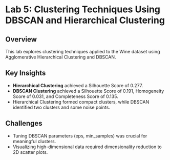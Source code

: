 
# Lab 5: Clustering Techniques Using DBSCAN and Hierarchical Clustering

## Overview
This lab explores clustering techniques applied to the Wine dataset using Agglomerative Hierarchical Clustering and DBSCAN.

## Key Insights
- **Hierarchical Clustering** achieved a Silhouette Score of 0.277.
- **DBSCAN Clustering** achieved a Silhouette Score of 0.191, Homogeneity Score of 0.031, and Completeness Score of 0.135.
- Hierarchical Clustering formed compact clusters, while DBSCAN identified two clusters and some noise points.

## Challenges
- Tuning DBSCAN parameters (eps, min_samples) was crucial for meaningful clusters.
- Visualizing high-dimensional data required dimensionality reduction to 2D scatter plots.
